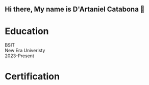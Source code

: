 ## Hi there, My name is D'Artaniel Catabona 👋

<h1>Education</h1>
 BSIT
   <br>
New Era Univeristy
   <br>
  2023-Present
  <h1>Certification</h1>
  <a href = "https://courses.cognitiveclass.ai/certificates/211e363f43574220a3bdb0f67c9ad9e5"></a>
